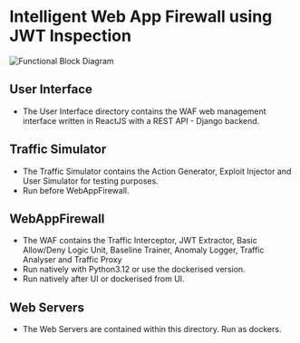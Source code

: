 # Intelligent Web App Firewall using JWT Inspection

![Functional Block Diagram](https://github.com/KootBecker/EPR402/assets/153346628/11eac9e5-f336-4210-9d2f-0b59efe1341f)

## User Interface
- The User Interface directory contains the WAF web management interface written in ReactJS with a REST API - Django backend.

## Traffic Simulator
- The Traffic Simulator contains the Action Generator, Exploit Injector and User Simulator for testing purposes.
- Run before WebAppFirewall.

## WebAppFirewall
- The WAF contains the Traffic Interceptor, JWT Extractor, Basic Allow/Deny Logic Unit, Baseline Trainer, Anomaly Logger, Traffic Analyser and Traffic Proxy
- Run natively with Python3.12 or use the dockerised version.
- Run natively after UI or dockerised from UI.

##  Web Servers
- The Web Servers are contained within this directory. Run as dockers.
